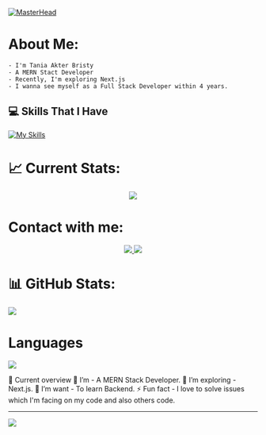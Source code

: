 [![MasterHead](https://user-images.githubusercontent.com/59734313/157189039-c09b3e38-9f42-42c0-ab54-14f1574190a7.gif)](https://rishavchanda.io)

# About Me:
    - I'm Tania Akter Bristy
    - A MERN Stact Developer
    - Recently, I'm exploring Next.js
    - I wanna see myself as a Full Stack Developer within 4 years.

## 💻 Skills That I Have
[![My Skills](https://skillicons.dev/icons?i=js,react,express,mongodb,nodejs,figma,firebase,html,css,tailwind,vscode,wordpress)](https://skillicons.dev)

# 📈 Current Stats:
<div align="center">
    <img src="https://github-readme-streak-stats.herokuapp.com/?user=tania51&theme=tokyonight&hide_border=false" />
</div>
<!-- ![](https://github-readme-streak-stats.herokuapp.com/?user=tania51&theme=tokyonight&hide_border=false)<br/> -->


# Contact with me:
<p align="center">
  <a href="https://github.com/tania51">
    <img src="https://skillicons.dev/icons?i=github" />
  </a>
  <a href="https://www.linkedin.com/in/tania-akter-bristy-a7b2932a3/">
    <img src="https://skillicons.dev/icons?i=linkedin" />
    </a>
</p>



# 📊 GitHub Stats:
![](https://github-readme-stats.vercel.app/api?username=tania51&theme=tokyonight&hide_border=false&include_all_commits=true&count_private=true)<br/>


# Languages
![](https://github-readme-stats.vercel.app/api/top-langs/?username=tania51&theme=tokyonight&hide_border=false&include_all_commits=true&count_private=true&layout=compact)

👀 Current overview
🔭 I’m - A MERN Stack Developer.
🌱 I’m exploring - Next.js.
🤔 I’m want - To learn Backend.
⚡ Fun fact - I love to solve issues which I'm facing on my code and also others code.

---
[![](https://visitcount.itsvg.in/api?id=tania51&icon=0&color=0)](https://visitcount.itsvg.in)

